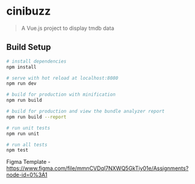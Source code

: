 # cinibuzz

> A Vue.js project to display tmdb data

## Build Setup

``` bash
# install dependencies
npm install

# serve with hot reload at localhost:8080
npm run dev

# build for production with minification
npm run build

# build for production and view the bundle analyzer report
npm run build --report

# run unit tests
npm run unit

# run all tests
npm test
```
Figma Template - https://www.figma.com/file/mmnCVDql7NXWQ5GkTiy01e/Assignments?node-id=0%3A1
